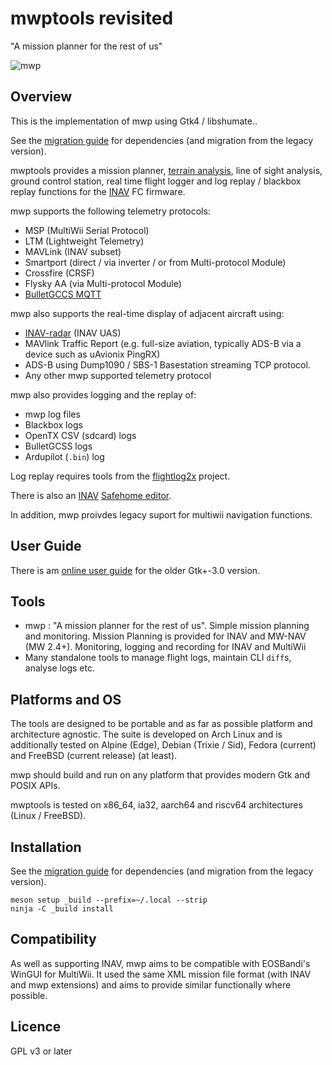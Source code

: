 mwptools revisited
==================

"A mission planner for the rest of us"

![mwp](docs/assets/mwp4.png)

## Overview

This is the implementation of mwp using Gtk4 / libshumate..

See the [migration guide](https://github.com/stronnag/mwptools/blob/master/docs/images/mwp4.png) for dependencies (and migration from the legacy version).

mwptools provides a mission planner, [terrain analysis](https://github.com/stronnag/mwptools/wiki/Mission-Elevation-Plot-and-Terrain-Analysis), line of sight analysis, ground control station, real time flight logger and log replay / blackbox replay functions for the [INAV](https://github.com/iNavFlight/inav) FC firmware.

mwp supports the following telemetry protocols:

* MSP (MultiWii Serial Protocol)
* LTM (Lightweight Telemetry)
* MAVLink (INAV subset)
* Smartport (direct /  via inverter / or from Multi-protocol Module)
* Crossfire (CRSF)
* Flysky AA (via Multi-protocol Module)
* [BulletGCCS MQTT](https://github.com/stronnag/mwptools/wiki/mqtt---bulletgcss-telemetry)

mwp also supports the real-time display of adjacent aircraft using:

* [INAV-radar](https://github.com/OlivierC-FR/ESP32-INAV-Radar/) (INAV UAS)
* MAVlink Traffic Report (e.g. full-size aviation, typically ADS-B via a device such as uAvionix PingRX)
* ADS-B using Dump1090 /  SBS-1 Basestation streaming TCP protocol.
* Any other mwp supported telemetry protocol

mwp also provides logging and the replay of:

* mwp log files
* Blackbox logs
* OpenTX CSV (sdcard) logs
* BulletGCSS logs
* Ardupilot (`.bin`) log

Log replay requires tools from the [flightlog2x](https://github.com/stronnag/bbl2kml) project.

There is also an [INAV](https://github.com/iNavFlight/inav) [Safehome editor](https://github.com/stronnag/mwptools/wiki/mwp-safehomes-editor).

In addition, mwp proivdes legacy suport for multiwii navigation functions.

## User Guide

There is am [online user guide](https://stronnag.github.io/mwptools/) for the older Gtk+-3.0 version.

## Tools

 * mwp : "A mission planner for the rest of us". Simple mission planning and monitoring. Mission Planning is provided for INAV and MW-NAV (MW 2.4+). Monitoring, logging and recording for INAV and MultiWii
 * Many standalone tools to manage flight logs, maintain CLI `diff`s, analyse logs etc.

## Platforms and OS

The tools are designed to be portable and as far as possible platform and architecture agnostic. The suite is developed on Arch Linux and is additionally tested on Alpine (Edge), Debian (Trixie / Sid), Fedora (current)  and FreeBSD (current release) (at least).

mwp should  build and run on any platform that provides modern Gtk and POSIX APIs.

mwptools is tested on x86_64, ia32, aarch64 and riscv64 architectures (Linux / FreeBSD).

## Installation

See the [migration guide](docs/mwp-Gtk4-migration-guide.md) for dependencies (and migration from the legacy version).

```
meson setup _build --prefix=~/.local --strip
ninja -C _build install
```
## Compatibility

As well as supporting INAV, mwp aims to be compatible with EOSBandi's WinGUI for MultiWii. It used the same XML mission file format (with INAV and mwp extensions) and aims to provide similar functionally where possible.

## Licence

GPL v3 or later
